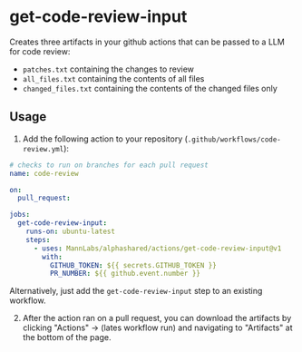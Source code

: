 # get-code-review-input

Creates three artifacts in your github actions that can be passed to a LLM for code review:
- `patches.txt` containing the changes to review
- `all_files.txt` containing the contents of all files
- `changed_files.txt` containing the contents of the changed files only

## Usage
1. Add the following action to your repository (`.github/workflows/code-review.yml`):
```yaml
# checks to run on branches for each pull request
name: code-review

on:
  pull_request:

jobs:
  get-code-review-input:
    runs-on: ubuntu-latest
    steps:
      - uses: MannLabs/alphashared/actions/get-code-review-input@v1
        with:
          GITHUB_TOKEN: ${{ secrets.GITHUB_TOKEN }}
          PR_NUMBER: ${{ github.event.number }}
```
Alternatively, just add the `get-code-review-input` step to an existing workflow.

2. After the action ran on a pull request, you can download the artifacts by clicking 
"Actions" -> (lates workflow run) and navigating to "Artifacts" at the bottom of the page.